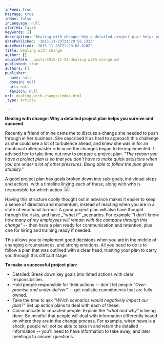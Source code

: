 ```yaml
---
inFeed: true
hasPage: true
inNav: false
inLanguage: null
starred: false
keywords: []
description: 'Dealing with change: Why a detailed project plan helps you survive and succeed'
datePublished: '2015-11-23T21:29:56.133Z'
dateModified: '2015-11-23T21:29:08.020Z'
title: Dealing with change
author: []
sourcePath: _posts/2015-11-23-dealing-with-change.md
published: true
authors: []
publisher:
  name: null
  domain: null
  url: null
  favicon: null
url: dealing-with-change/index.html
_type: Article

---
```

**Dealing with change: Why a detailed project plan helps you survive and succeed**

Recently a friend of mine came me to discuss a change she needed to push through in her business. She described it as hard to approach this challenge as she could see a lot of turbulence ahead, and knew she was in for an emotional rollercoaster ride once the changes began to be implemented. I advised her to take time out now to prepare a project plan. _"The reason you have a project plan is so that you don't have to make quick decisions when you are under a lot of other pressures. Being able to follow the plan gives stability."_

A good project plan has goals broken down into sub-goals, individual steps and actions, with a timeline linking each of these, along with who is responsible for which action.
![](https://the-grid-user-content.s3-us-west-2.amazonaws.com/51f44427-5d91-478e-896b-1807594b7f46.jpg)

Having this structure coolly thought out in advance makes it easier to keep a sense of direction and momentum, instead of reacting when you are in a state of emotional turmoil. A good project plan will also have thought through the risks, and have _"what if" _scenarios. For example _"I don't know how many of my employees will remain with the company through this change"_ -- then have a plan ready for communication and retention, plus one for hiring and training ready if needed.

This allows you to implement good decisions when you are in the middle of changing circumstances, and strong emotions. All you need to do is to follow a plan that was outlined with a clear head, trusting your plan to carry you through this difficult stage.

**To make a successful project plan:**

* Detailed: Break down key goals into timed actions with clear responsibilities.
* Hold people responsible for their actions -- don't let people _"Over-promise and under-deliver"_ -- get realistic commitments that are fully owned.
* Take the time to ask _"Which scenarios would negatively impact our plan?"_ Set up action plans to deal with each of these.
* Communicate to impacted people. Explain the _"what and why"_ is being done. Be mindful that people will deal with information differently based on where they are in the change process. For example, when news is a shock, people will not be able to take in and retain the detailed information -- you'll need to have information to take away, and later meetings to answer questions.